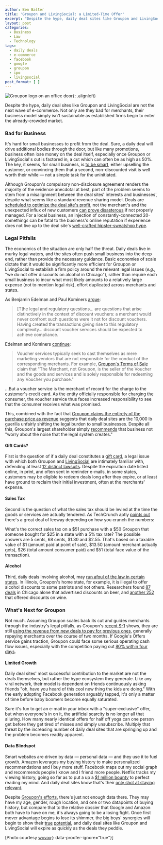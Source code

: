 ```yaml
---
author: Ben Balter
title: 'Groupon and LivingSocial: a Limited-Time Offer'
excerpt: "Despite the hype, daily deal sites like Groupon and LivingSocial are not the next wave of e-commerce. Not only are they bad for merchants, their business model simply isn't sustainable as established firms begin to enter the already-crowded market."
layout: post
categories:
  - Business
  - Law
  - Technology
tags:
  - daily deals
  - e-commerce
  - facebook
  - google
  - groupon
  - ipo
  - livingsocial
post_format: [ ]
---
```


![Groupon logo on an office door][1]{: .alignleft}

Despite the hype, daily deal sites like Groupon and LivingSocial are not the next wave of e-commerce. Not only are they bad for merchants, their business model simply isn't sustainable as established firms begin to enter the already-crowded market.

### Bad for Business

It's hard for small businesses to profit from the deal. Sure, a daily deal will drive additional bodies through the door, but like many promotions, business often lose money on the deal itself, especially once Groupon or LivingSocial's cut is factored in, a cut which can often be as high as 50%. The key, it seems, for small business, is [to be smart][2], either upselling the customer, or convincing them that a second, non-discounted visit is well worth their while — not a simple task for the uninitiated.

Although Groupon's compulsory non-disclosure agreement renders the majority of the evidence anecdotal at best, part of the problem seems to stem from a misalignment between the deal sites' interests and businesses', despite what seems like a standard revenue sharing model. Deals are [scheduled to optimize the deal site's profit][3], not the merchant's and the unexpected influx of new customers [can prove disasterous][4] if not properly managed. For a local business, an injection of constantly-connected 20-somethings can be fatal to the business's online reputation if experience does not live up to the deal site's [well-crafted hipster-sweatshop hype][5].

### Legal Pitfalls

The economics of the situation are only half the threat. Daily deals live in murky legal waters, and the sites often push small business into the deep end, rather than provide the necessary guidance. Basic economies of scale dictate that it would be significantly more efficient for Groupon or LivingSocial to establish a firm policy around the relevant legal issues (*e.g.,* "we do not offer discounts on alcohol in Chicago"), rather than require each small business to incur what most likely amounts to a relatively large expense (not to mention legal risk), effort duplicated across merchants and states.

As Benjamin Edelman and Paul Kominers [argue][6]:

> \[T\]he legal and regulatory questions… are questions that arise distinctively in the context of discount vouchers: a merchant would never confront such questions were it not for discount vouchers. Having created the transactions giving rise to this regulatory complexity… discount voucher services should be expected to achieve compliance.

Edelman and Kominers [continue][6]:

> Voucher services typically seek to cast themselves as mere marketing vendors that are not responsible for the conduct of the corresponding merchants. For example, [Groupon's Terms of Sale][7] claim that "The Merchant, not Groupon, is the seller of the Voucher and the goods and services and is solely responsible for redeeming any Voucher you purchase."

...But a voucher service is the merchant of record for the charge to the customer's credit card. As the entity officially responsible for charging the consumer, the voucher service thus faces increased responsibility to see that the consumer receives what was promised.

This, combined with the fact that [Groupon claims the entirety of the purchase price as revenue][8] suggests that daily deal sites are the 10,000 lb guerilla unfairly shifting the legal burden to small businesses. Despite all this, Groupon's largest shareholder simply [recommends][9] that business not "worry about the noise that the legal system creates."

#### Gift Cards?

First is the question of if a daily deal constitutes a [gift card][10], a legal issue with which both Groupon and [LivingSocial][12] are intimately familiar with, defending at least [12 distinct lawsuits][13]. Despite the expiration date listed online, in print, and often sent in reminder e-mails, in some states, customers may be eligible to redeem deals long after they expire, or at least have ground to reclaim their initial investment, often at the merchants' expense.

#### Sales Tax

Second is the question of what the sales tax should be levied at the time the goods or services are actually tendered. As TechCrunch aptly [points out][14] there's a great deal of leeway depending on how you crunch the numbers:

What's the correct sales tax on a $51 purchase with a $50 Groupon that someone bought for $25 in a state with a 5% tax rate? The possible answers are 5 cents, 68 cents, $1.30 and $2.55. That's based on a taxable value of $1 (amount paid at point of sale), $13.50 (amount merchant actually gets), $26 (total amount consumer paid) and $51 (total face value of the transaction).

#### Alcohol

Third, daily deals involving alcohol, may [run afoul of the law in certain states][15]. In Illinois, Groupon's home state, for example, it is illegal to offer alcohol discounts to some patriots and not others. Researchers found [87 deals][16] in Chicago alone that advertised discounts on beer, and [another 252][17] that offered discounts on wine.

### What's Next for Groupon

Not much. Assuming Groupon scales back its cut and guides merchants through the industry's  legal pitfalls, as Groupon's [recent S-1][18] shows, they are still [using the revenue from new deals to pay for previous ones][19], generally repaying merchants over the course of two months. If Google's Offers service gains traction, Groupon could face some serious operating cash flow issues, especially with the competition paying out [80% within four days][20].

#### Limited Growth

Daily deal sites' most successful contribution to the market are not the deals themselves, but rather the hype ecosystem they generate. Like any viral network, their model is dependent on friends continuously asking friends "oh, have you heard of this cool new thing the kids are doing." With the early adopting Facebook generation arguably tapped, it's only a matter of time before baby boomers become equally saturated.

Sure it's fun to get an e-mail in your inbox with a "super-exclusive" offer, but when everyone's in on it, the artificial scarcity is no longer all that alluring. How many nearly identical offers for half off yoga can one person get before they get tired of misses and simply unsubscribe. Multiply that threat by the increasing number of daily deal sites that are springing up and the problem becomes readily apparent.

#### Data Blindspot

Smart websites are driven by data — personal data — and they use it to fuel growth. Amazon leverages my buying history to make personalized recommendations and I buy more stuff. Facebook maps out my social graph and recommends people I know and I friend more people. Netflix tracks my viewing history, going so far as to put a up a [$1 million bounty][21] to perfect reading my mind. And daily deal sites know that's their [only shot at staying relevant][22].

Despite [Groupon's efforts][23], there's just not enough data there. They may have my age, gender, rough location, and one or two datapoints of buying history, but compare that to the relative dossier that Google and Amazon both have to have on me, it's always going to be a losing fight. Once first mover advantage begins to lose its shimmer, the big boys' synergies will begin to show their [true][24] [potential][25], and daily deal sites like Groupon and LivingSocial will expire as quickly as the deals they peddle.

\[Photo courtesy [wovox][26]{: data-proofer-ignore="true"}\]

[1]: http://ben.balter.com/wp-content/uploads/2011/06/5554901181_664eac93a6_b-300x200.jpg "Groupon"
[2]: http://news.ycombinator.com/item?id=2654788
[3]: http://techcrunch.com/2011/06/09/groupon-single-worst-decision/
[4]: http://gawker.com/5786492/the-groupon-backlash-its-the-business-model-stupid
[5]: http://gawker.com/5785317/the-groupon-backlash-is-on
[6]: http://www.benedelman.org/voucher-consumer-protection/#liability
[7]: http://www.groupon.com/terms
[8]: http://www.businessinsider.com/teardown-of-the-groupon-merchant-agreement-2011-6
[9]: http://blogs.forbes.com/luisakroll/2011/04/04/new-billionaire-eric-lefkofsky-talks-about-groupon-and-tech-investing/
[10]: http://www.ncsl.org/default.aspx?tabid=12474
[12]: http://www.seattlepi.com/local/article/Seattle-class-action-LivingSocial-expiration-1015493.php
[13]: http://www.benedelman.org/voucher-consumer-protection/#expiration
[14]: http://techcrunch.com/2011/06/15/daily-deal-consumer-protection-laws/
[15]: http://www.tabc.state.tx.us/education/pdfs/Happy-Hour-Laws.pdf
[16]: http://www.benedelman.org/voucher-consumer-protection/beer-chicago-google-060811.png
[17]: http://www.benedelman.org/voucher-consumer-protection/wine-chicago-google-060811.png
[18]: http://www.sec.gov/Archives/edgar/data/1490281/000104746911005613/a2203913zs-1.htm
[19]: http://techcrunch.com/2011/06/13/why-groupon-is-poised-for-collapse/
[20]: http://www.google.com/support/offersbusiness/bin/answer.py?hl=en&answer=1229917
[21]: http://bits.blogs.nytimes.com/2009/09/21/netflix-awards-1-million-prize-and-starts-a-new-contest/
[22]: http://techcrunch.com/2011/01/11/why-we-invested-in-groupon-the-power-of-data/
[23]: http://techcrunch.com/2010/12/07/groupon-everywhere-jiwire/
[24]: http://www.wired.com/epicenter/2011/04/facebook-deals/
[25]: http://thenextweb.com/us/2011/06/02/amazon-enters-the-daily-deals-space-with-amazonlocal/
[26]: http://www.flickr.com/photos/wovox/5554901181/
